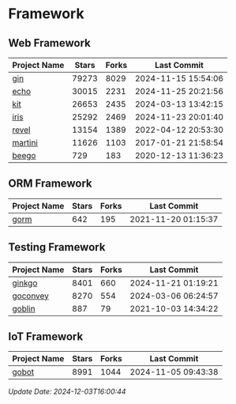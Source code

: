 # Framework

## Web Framework
| Project Name | Stars | Forks | Last Commit |
| ------------ | ----- | ----- | ----------- |
| [gin](https://github.com/gin-gonic/gin) | 79273 | 8029 | 2024-11-15 15:54:06 |
| [echo](https://github.com/labstack/echo) | 30015 | 2231 | 2024-11-25 20:21:56 |
| [kit](https://github.com/go-kit/kit) | 26653 | 2435 | 2024-03-13 13:42:15 |
| [iris](https://github.com/kataras/iris) | 25292 | 2469 | 2024-11-23 20:01:40 |
| [revel](https://github.com/revel/revel) | 13154 | 1389 | 2022-04-12 20:53:30 |
| [martini](https://github.com/go-martini/martini) | 11626 | 1103 | 2017-01-21 21:58:54 |
| [beego](https://github.com/astaxie/beego) | 729 | 183 | 2020-12-13 11:36:23 |

## ORM Framework
| Project Name | Stars | Forks | Last Commit |
| ------------ | ----- | ----- | ----------- |
| [gorm](https://github.com/jinzhu/gorm) | 642 | 195 | 2021-11-20 01:15:37 |

## Testing Framework
| Project Name | Stars | Forks | Last Commit |
| ------------ | ----- | ----- | ----------- |
| [ginkgo](https://github.com/onsi/ginkgo) | 8401 | 660 | 2024-11-21 01:19:21 |
| [goconvey](https://github.com/smartystreets/goconvey) | 8270 | 554 | 2024-03-06 06:24:57 |
| [goblin](https://github.com/franela/goblin) | 887 | 79 | 2021-10-03 14:34:22 |

## IoT Framework
| Project Name | Stars | Forks | Last Commit |
| ------------ | ----- | ----- | ----------- |
| [gobot](https://github.com/hybridgroup/gobot) | 8991 | 1044 | 2024-11-05 09:43:38 |

*Update Date: 2024-12-03T16:00:44*